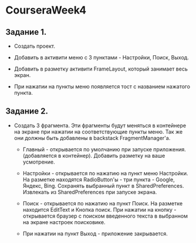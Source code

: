 # CourseraWeek4 #

## Задание 1.

* Создать проект.

* Добавить в активити меню с 3 пунктами - Настройки, Поиск, Выход.

* Добавить в разметку активити FrameLayout, который занимает весь экран.

* При нажатии на пункты меню появляется тост с названием нажатого пункта.

## Задание 2.

* Создать 3 фрагмента. 
Эти фрагменты будут меняться в контейнере на экране при нажатии на соответствующие  пункты меню. Так же они должны быть добавлены в backstack FragmentManager'а.

  * Главный - открывается по умолчанию при запуске приложения. (добавляется в контейнер). Добавить разметку на ваше усмотрение. 

  * Настройки - открывается по нажатию на пункт меню Настройки. На разметке находятся RadioButton'ы - три пункта - Google, Яндекс, Bing. Сохранять выбранный пункт в SharedPreferences. Извлекать из SharedPreferences при запуске экрана.

  * Поиск - открывается по нажатию на пункт Поиск. На разметке находится EditText и Кнопка поиск. При нажатии на кнопку - открывается браузер с поиском введенного текста в выбранном на экране настроек поисковике. 

  * При нажатии на пункт Выход - приложение закрывается.
